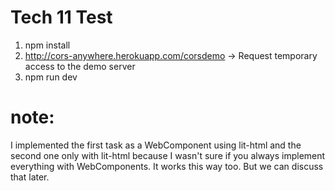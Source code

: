 # Tech 11 Test

1. npm install
2. http://cors-anywhere.herokuapp.com/corsdemo -> Request temporary access to the demo server
3. npm run dev

# note:

I implemented the first task as a WebComponent using lit-html and the second one only with lit-html because I wasn't sure if you always implement everything with WebComponents. It works this way too. But we can discuss that later.
